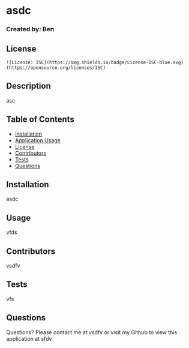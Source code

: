 # asdc
  ### Created by: Ben

  ## License

    ![License: ISC](https://img.shields.io/badge/License-ISC-blue.svg)   (https://opensource.org/licenses/ISC)
  

  ## Description
  asc

  ## Table of Contents
  - [Installation](#installation)
  - [Application Usage](#usage)
  - [License](#license)
  - [Contributors](#contributors)
  - [Tests](#tests)
  - [Questions](#questions)

  ## Installation
  asdc

  ## Usage
  vfds

  ## Contributors
  vsdfv

  ## Tests
  vfs

  ## Questions
  Questions? Please contact me at vsdfv or visit my Github to view this application at sfdv
